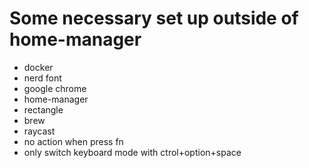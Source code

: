 # Some necessary set up outside of home-manager
+ docker 
+ nerd font
+ google chrome
+ home-manager
+ rectangle
+ brew
+ raycast
+ no action when press fn
+ only switch keyboard mode with ctrol+option+space